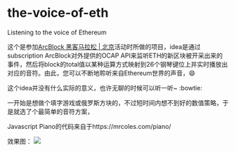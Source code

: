 # the-voice-of-eth
Listening to the voice of Ethereum

这个是参加[ArcBlock 黑客马拉松 | 北京](http://www.huodongxing.com/event/8456393424200)活动时所做的项目，idea是通过subscription ArcBlock对外提供的OCAP API来监听ETH的新区块被开采出来的事件，然后将block的total值以某种运算方式映射到26个钢琴键位上并实时播放出对应的音符。由此，您可以不断地聆听来自Ethereum世界的声音，:smile:

这个idea并没有什么实际的意义，也许无聊的时候可以听一听~ :bowtie:

一开始是想做个填字游戏或俄罗斯方块的，不过短时间内想不到好的数值策略，于是就选了个最简单的音符方案，

Javascript Piano的代码来自于https://mrcoles.com/piano/

效果图：
![](https://github.com/yuandghn/the-voice-of-eth/blob/master/demo.png)
